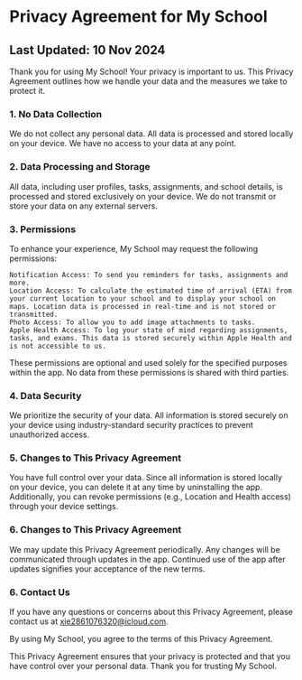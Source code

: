 # Privacy Agreement for My School

## Last Updated: 10 Nov 2024

Thank you for using My School! Your privacy is important to us. This Privacy Agreement outlines how we handle your data and the measures we take to protect it.

### 1. No Data Collection

We do not collect any personal data. All data is processed and stored locally on your device. We have no access to your data at any point.

### 2. Data Processing and Storage

All data, including user profiles, tasks, assignments, and school details, is processed and stored exclusively on your device. We do not transmit or store your data on any external servers.

### 3. Permissions

To enhance your experience, My School may request the following permissions:

	Notification Access: To send you reminders for tasks, assignments and more.
	Location Access: To calculate the estimated time of arrival (ETA) from your current location to your school and to display your school on maps. Location data is processed in real-time and is not stored or transmitted.
	Photo Access: To allow you to add image attachments to tasks.
	Apple Health Access: To log your state of mind regarding assignments, tasks, and exams. This data is stored securely within Apple Health and is not accessible to us.

These permissions are optional and used solely for the specified purposes within the app. No data from these permissions is shared with third parties.

### 4. Data Security

We prioritize the security of your data. All information is stored securely on your device using industry-standard security practices to prevent unauthorized access.

### 5. Changes to This Privacy Agreement

You have full control over your data. Since all information is stored locally on your device, you can delete it at any time by uninstalling the app. Additionally, you can revoke permissions (e.g., Location and Health access) through your device settings.

### 6. Changes to This Privacy Agreement

We may update this Privacy Agreement periodically. Any changes will be communicated through updates in the app. Continued use of the app after updates signifies your acceptance of the new terms.

### 6. Contact Us

If you have any questions or concerns about this Privacy Agreement, please contact us at xie2861076320@icloud.com.

By using My School, you agree to the terms of this Privacy Agreement.

This Privacy Agreement ensures that your privacy is protected and that you have control over your personal data. Thank you for trusting My School.
